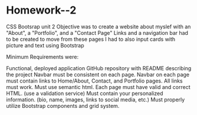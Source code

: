 # Homework--2
CSS Bootsrap unit 2 
Objective was to create a website about myslef with an "About", a "Portfolio", and a "Contact Page" 
Links and a navigation bar had to be created to move from these pages 
I had to also input cards with picture and text using Bootstrap

Minimum Requirements were:

Functional, deployed application
GitHub repository with README describing the project
Navbar must be consistent on each page.
Navbar on each page must contain links to Home/About, Contact, and Portfolio pages.
All links must work.
Must use semantic html.
Each page must have valid and correct HTML. (use a validation service)
Must contain your personalized information. (bio, name, images, links to social media, etc.)
Must properly utilize Bootstrap components and grid system.